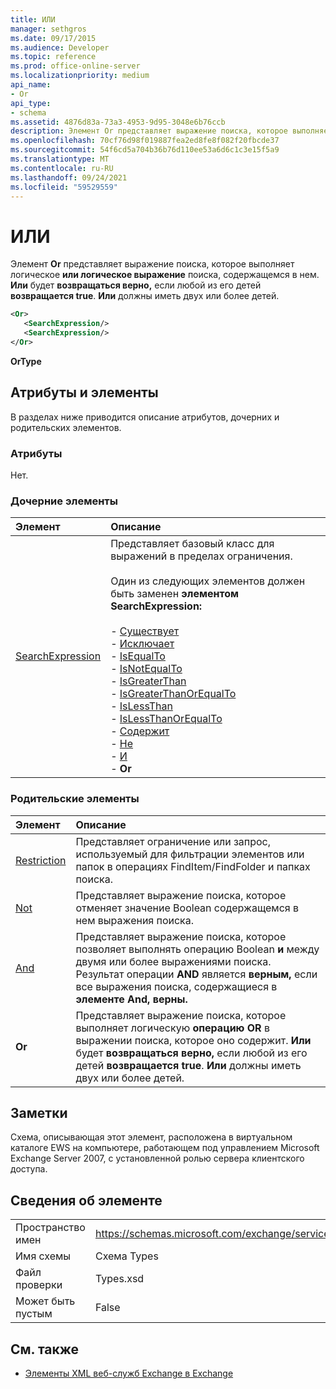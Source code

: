 ```yaml
---
title: ИЛИ
manager: sethgros
ms.date: 09/17/2015
ms.audience: Developer
ms.topic: reference
ms.prod: office-online-server
ms.localizationpriority: medium
api_name:
- Or
api_type:
- schema
ms.assetid: 4876d83a-73a3-4953-9d95-3048e6b76ccb
description: Элемент Or представляет выражение поиска, которое выполняет логическое или логическое выражение поиска, содержащемся в нем. Или возвращается, если любой из его детей возвращается верно. Или должны иметь двух или более детей.
ms.openlocfilehash: 70cf76d98f019887fea2ed8fe8f082f20fbcde37
ms.sourcegitcommit: 54f6cd5a704b36b76d110ee53a6d6c1c3e15f5a9
ms.translationtype: MT
ms.contentlocale: ru-RU
ms.lasthandoff: 09/24/2021
ms.locfileid: "59529559"
---
```

# <a name="or"></a>ИЛИ

Элемент **Or** представляет выражение поиска, которое выполняет логическое **или логическое выражение** поиска, содержащемся в нем. **Или** будет **возвращаться верно,** если любой из его детей **возвращается true**. **Или** должны иметь двух или более детей. 
  
```xml
<Or>
   <SearchExpression/>
   <SearchExpression/>
</Or>
```

 **OrType**
## <a name="attributes-and-elements"></a>Атрибуты и элементы

В разделах ниже приводится описание атрибутов, дочерних и родительских элементов.
  
### <a name="attributes"></a>Атрибуты

Нет.
  
### <a name="child-elements"></a>Дочерние элементы

|**Элемент**|**Описание**|
|:-----|:-----|
|[SearchExpression](searchexpression.md) <br/> | Представляет базовый класс для выражений в пределах ограничения. <br/><br/>Один из следующих элементов должен быть заменен **элементом SearchExpression:** <br/> <br/>- [Существует](exists.md) <br/>- [Исключает](excludes.md) <br/>- [IsEqualTo](isequalto.md) <br/>- [IsNotEqualTo](isnotequalto.md) <br/>- [IsGreaterThan](isgreaterthan.md) <br/>- [IsGreaterThanOrEqualTo](isgreaterthanorequalto.md) <br/>- [IsLessThan](islessthan.md) <br/>- [IsLessThanOrEqualTo](islessthanorequalto.md) <br/>- [Содержит](contains.md) <br/>- [Не](not.md) <br/>- [И](and.md) <br/>- **Or** <br/> |
   
### <a name="parent-elements"></a>Родительские элементы

|**Элемент**|**Описание**|
|:-----|:-----|
|[Restriction](restriction.md) <br/> |Представляет ограничение или запрос, используемый для фильтрации элементов или папок в операциях FindItem/FindFolder и папках поиска.  <br/> |
|[Not](not.md) <br/> |Представляет выражение поиска, которое отменяет значение Boolean содержащемся в нем выражения поиска.  <br/> |
|[And](and.md) <br/> |Представляет выражение поиска, которое позволяет выполнять операцию Boolean **и** между двумя или более выражениями поиска. Результат операции **AND** является **верным,** если все выражения поиска, содержащиеся в **элементе And,** **верны.**  <br/> |
|**Or** <br/> |Представляет выражение поиска, которое выполняет логическую **операцию OR** в выражении поиска, которое оно содержит. **Или** будет **возвращаться верно,** если любой из его детей **возвращается true**. **Или** должны иметь двух или более детей.  <br/> |
   
## <a name="remarks"></a>Заметки

Схема, описывающая этот элемент, расположена в виртуальном каталоге EWS на компьютере, работающем под управлением Microsoft Exchange Server 2007, с установленной ролью сервера клиентского доступа.
  
## <a name="element-information"></a>Сведения об элементе

|||
|:-----|:-----|
|Пространство имен  <br/> |https://schemas.microsoft.com/exchange/services/2006/types  <br/> |
|Имя схемы  <br/> |Схема Types  <br/> |
|Файл проверки  <br/> |Types.xsd  <br/> |
|Может быть пустым  <br/> |False  <br/> |
   
## <a name="see-also"></a>См. также

- [Элементы XML веб-служб Exchange в Exchange](ews-xml-elements-in-exchange.md)

